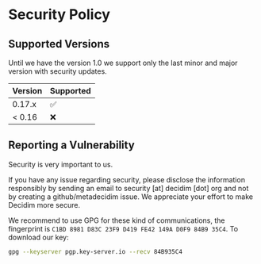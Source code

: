 # Security Policy

## Supported Versions

Until we have the version 1.0 we support only the last minor and major
version with security updates.

| Version | Supported          |
| ------- | ------------------ |
| 0.17.x   | :white_check_mark: |
| < 0.16   | :x:                |

## Reporting a Vulnerability

Security is very important to us.

If you have any issue regarding security, please disclose the information
responsibly by sending an email to security [at] decidim [dot] org and not
by creating a github/metadecidim issue. We appreciate your effort to make
Decidim more secure.

We recommend to use GPG for these kind of communications, the fingerprint
is `C1BD 8981 D83C 23F9 D419 FE42 149A D0F9 84B9 35C4`. To download our key:

```bash
gpg --keyserver pgp.key-server.io --recv 84B935C4
```
